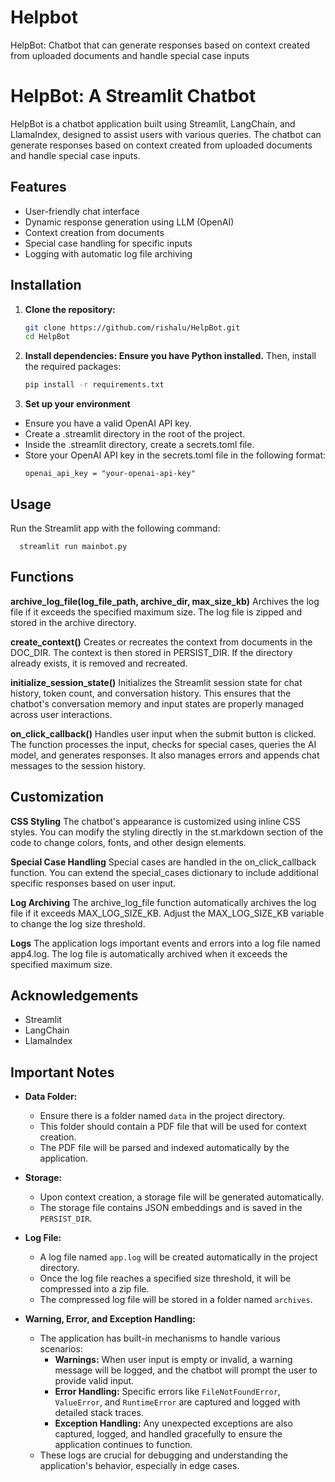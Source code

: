 # Helpbot
HelpBot: Chatbot that can generate responses based on context created from uploaded documents and handle special case inputs
# HelpBot: A Streamlit Chatbot

HelpBot is a chatbot application built using Streamlit, LangChain, and LlamaIndex, designed to assist users with various queries. The chatbot can generate responses based on context created from uploaded documents and handle special case inputs.

## Features
- User-friendly chat interface
- Dynamic response generation using LLM (OpenAI)
- Context creation from documents
- Special case handling for specific inputs
- Logging with automatic log file archiving

## Installation

1. **Clone the repository:**
   ```bash
   git clone https://github.com/rishalu/HelpBot.git
   cd HelpBot
   
2. **Install dependencies: Ensure you have Python installed.** 
Then, install the required packages:
    ```bash
    pip install -r requirements.txt

3. **Set up your environment**
- Ensure you have a valid OpenAI API key.
- Create a .streamlit directory in the root of the project.
- Inside the .streamlit directory, create a secrets.toml file.
- Store your OpenAI API key in the secrets.toml file in the following format:
  ```arduino
  openai_api_key = "your-openai-api-key" 

## Usage
Run the Streamlit app with the following command:

      streamlit run mainbot.py
   


## Functions
**archive_log_file(log_file_path, archive_dir, max_size_kb)**
Archives the log file if it exceeds the specified maximum size. The log file is zipped and stored in the archive directory.

**create_context()**
Creates or recreates the context from documents in the DOC_DIR. The context is then stored in PERSIST_DIR. If the directory already exists, it is removed and recreated.

**initialize_session_state()**
Initializes the Streamlit session state for chat history, token count, and conversation history. 
This ensures that the chatbot's conversation memory and input states are properly managed across user interactions.

**on_click_callback()**
Handles user input when the submit button is clicked. The function processes the input, checks for special cases, queries the AI model, and generates responses. 
It also manages errors and appends chat messages to the session history.

## Customization
**CSS Styling**
The chatbot's appearance is customized using inline CSS styles. You can modify the styling directly in the st.markdown section of the code to change colors, fonts, and other design elements.

**Special Case Handling**
Special cases are handled in the on_click_callback function. You can extend the special_cases dictionary to include additional specific responses based on user input.

**Log Archiving**
The archive_log_file function automatically archives the log file if it exceeds MAX_LOG_SIZE_KB. Adjust the MAX_LOG_SIZE_KB variable to change the log size threshold.

**Logs**
The application logs important events and errors into a log file named app4.log. The log file is automatically archived when it exceeds the specified maximum size.


## Acknowledgements
- Streamlit
- LangChain
- LlamaIndex

## Important Notes

- **Data Folder:**
  - Ensure there is a folder named `data` in the project directory.
  - This folder should contain a PDF file that will be used for context creation.
  - The PDF file will be parsed and indexed automatically by the application.

- **Storage:**
  - Upon context creation, a storage file will be generated automatically.
  - The storage file contains JSON embeddings and is saved in the `PERSIST_DIR`.

- **Log File:**
  - A log file named `app.log` will be created automatically in the project directory.
  - Once the log file reaches a specified size threshold, it will be compressed into a zip file.
  - The compressed log file will be stored in a folder named `archives`.

- **Warning, Error, and Exception Handling:**
  - The application has built-in mechanisms to handle various scenarios:
    - **Warnings:** When user input is empty or invalid, a warning message will be logged, and the chatbot will prompt the user to provide valid input.
    - **Error Handling:** Specific errors like `FileNotFoundError`, `ValueError`, and `RuntimeError` are captured and logged with detailed stack traces.
    - **Exception Handling:** Any unexpected exceptions are also captured, logged, and handled gracefully to ensure the application continues to function.
  - These logs are crucial for debugging and understanding the application's behavior, especially in edge cases.

